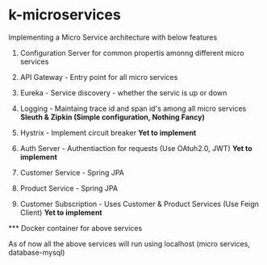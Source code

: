 # k-microservices

Implementing a Micro Service architecture with below features

1. Configuration Server for common propertis amonng different micro services
2. API Gateway - Entry point for all micro services
3. Eureka - Service discovery - whether the servic is up or down
4. Logging - Maintaing trace id and span id's among all micro services **Sleuth & Zipkin (Simple configuration, Nothing Fancy)**
5. Hystrix - Implement circuit breaker **Yet to implement**

6. Auth Server - Authentiaction for requests (Use OAtuh2.0, JWT) **Yet to implement**
7. Customer Service - Spring JPA
8. Product Service - Spring JPA
9. Customer Subscription - Uses Customer & Product Services (Use Feign Client) **Yet to implement**

*** Docker container for above services

As of now all the above services will run using localhost (micro services, database-mysql)
